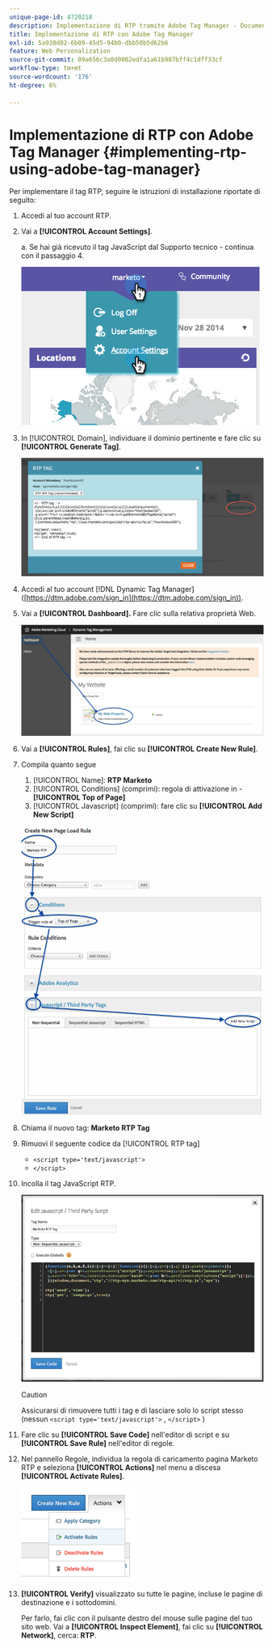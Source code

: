 ```yaml
---
unique-page-id: 4720218
description: Implementazione di RTP tramite Adobe Tag Manager - Documentazione di Marketo - Documentazione del prodotto
title: Implementazione di RTP con Adobe Tag Manager
exl-id: 5a938d02-6b09-45d5-94b0-dbb50b5d62b6
feature: Web Personalization
source-git-commit: 09a656c3a0d0002edfa1a61b987bff4c1dff33cf
workflow-type: tm+mt
source-wordcount: '176'
ht-degree: 6%

---
```


# Implementazione di RTP con Adobe Tag Manager {#implementing-rtp-using-adobe-tag-manager}

Per implementare il tag RTP, seguire le istruzioni di installazione riportate di seguito:

1. Accedi al tuo account RTP.

1. Vai a **[!UICONTROL Account Settings]**.

   a. Se hai già ricevuto il tag JavaScript dal Supporto tecnico - continua con il passaggio 4.

   ![](assets/image2014-11-30-15-3a19-3a21-4.png)

1. In [!UICONTROL Domain], individuare il dominio pertinente e fare clic su **[!UICONTROL Generate Tag]**.

   ![](assets/image2014-11-30-15-3a20-3a17-4.png)

1. Accedi al tuo account [!DNL Dynamic Tag Manager] ([https://dtm.adobe.com/sign_in](https://dtm.adobe.com/sign_in)).

1. Vai a **[!UICONTROL Dashboard].** Fare clic sulla relativa proprietà Web.

   ![](assets/image2014-12-3-17-3a58-3a17.png)

1. Vai a **[!UICONTROL Rules]**, fai clic su **[!UICONTROL Create New Rule]**.

1. Compila quanto segue

   1. [!UICONTROL Name]: **RTP Marketo**
   1. [!UICONTROL Conditions] (comprimi): regola di attivazione in - **[!UICONTROL Top of Page]**
   1. [!UICONTROL Javascript] (comprimi): fare clic su **[!UICONTROL Add New Script]**

   ![](assets/image2014-12-3-17-3a59-3a40.png)

1. Chiama il nuovo tag: **Marketo RTP Tag**

1. Rimuovi il seguente codice da [!UICONTROL RTP tag]

   * `<script type='text/javascript'>`
   * `</script>`

1. Incolla il tag JavaScript RTP.

   ![](assets/image2014-12-3-18-3a3-3a45.png)

   >[!CAUTION]
   >
   >Assicurarsi di rimuovere tutti i tag e di lasciare solo lo script stesso (nessun `<script type='text/javascript'>` , `</script>` )

1. Fare clic su **[!UICONTROL Save Code]** nell&#39;editor di script e su **[!UICONTROL Save Rule]** nell&#39;editor di regole.

1. Nel pannello Regole, individua la regola di caricamento pagina Marketo RTP e seleziona **[!UICONTROL Actions]** nel menu a discesa **[!UICONTROL Activate Rules]**.

   ![](assets/image2014-12-3-18-3a4-3a14.png)

1. **[!UICONTROL Verify]** visualizzato su tutte le pagine, incluse le pagine di destinazione e i sottodomini.

   Per farlo, fai clic con il pulsante destro del mouse sulle pagine del tuo sito web. Vai a **[!UICONTROL Inspect Element]**, fai clic su **[!UICONTROL Network]**, cerca: **RTP**.
